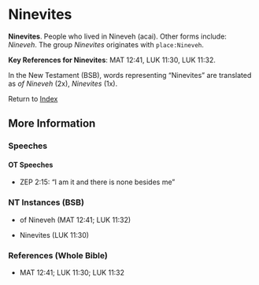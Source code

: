 # Ninevites
**Ninevites**. 
People who lived in Nineveh (acai). 
Other forms include: 
*Nineveh*. 
The group _Ninevites_ originates with `place:Nineveh`. 


**Key References for Ninevites**: 
MAT 12:41, LUK 11:30, LUK 11:32. 




In the New Testament (BSB), words representing “Ninevites” are translated as 
*of Nineveh* (2x), *Ninevites* (1x). 


Return to [Index](00-Index.md)

## More Information

### Speeches

#### OT Speeches

* ZEP 2:15: “I am it and there is none besides me”

### NT Instances (BSB)

* of Nineveh (MAT 12:41; LUK 11:32)

* Ninevites (LUK 11:30)



### References (Whole Bible)

* MAT 12:41; LUK 11:30; LUK 11:32



